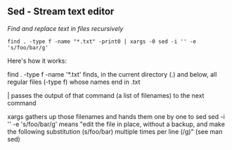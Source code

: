 ## Sed - Stream text editor

*Find and replace text in files recursively*

`find . -type f -name "*.txt" -print0 | xargs -0 sed -i '' -e 's/foo/bar/g'`

Here's how it works:

find . -type f -name '*.txt' finds, in the current directory (.) and below, all regular files (-type f) whose names end in .txt

| passes the output of that command (a list of filenames) to the next command

xargs gathers up those filenames and hands them one by one to sed
sed -i '' -e 's/foo/bar/g' means "edit the file in place, without a backup, and make the following substitution (s/foo/bar) multiple times per line (/g)" (see man sed)

